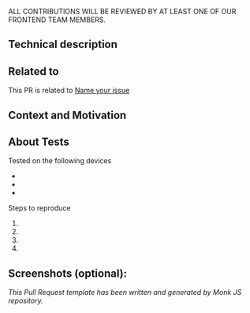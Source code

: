 ALL CONTRIBUTIONS WILL BE REVIEWED BY AT LEAST ONE OF OUR FRONTEND TEAM MEMBERS.

<!--- Before all please request a review from your team leader -->
<!--- and members who might be interested in this PR  -->

<!--- in case this is a new idea proposal please use the NEW_IDEA_PROPOSAL template by adding -->
<!--- ?template=NEW_IDEA_PROPOSAL.md to this page url -->

## Technical description
<!--- Describe your changes technically in detail -->

## Related to
<!--- If the your changes are related to an open PR, issue or Jira ticket -->
<!--- please link it with it's title. -->

This PR is related to [Name your issue](https://github.com/monkvision)

## Context and Motivation 
<!--- In a few words, describe why your changes are mandatory? -->

## About Tests

<!--- Please provide all devices used while testing -->
Tested on the following devices

-
-
-

<!--- Steps in details to reproduce the solved issue usecases and to test the solution -->
Steps to reproduce

1. 
2. 
3. 
4. 

<!--- Include details of your testing environment, to see how your change -->
<!--- affects other areas of the code... -->

## Screenshots (optional):

*This Pull Request template has been written and generated by Monk JS repository.*

